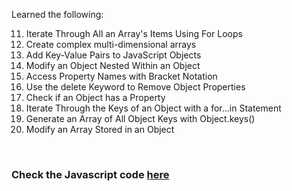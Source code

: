 Learned the following:

11. Iterate Through All an Array's Items Using For Loops
12. Create complex multi-dimensional arrays
13. Add Key-Value Pairs to JavaScript Objects
14. Modify an Object Nested Within an Object
15. Access Property Names with Bracket Notation
16. Use the delete Keyword to Remove Object Properties
17. Check if an Object has a Property
18. Iterate Through the Keys of an Object with a for...in Statement
19. Generate an Array of All Object Keys with Object.keys()
20. Modify an Array Stored in an Object

<br>

### Check the Javascript code [here](./index.js)  